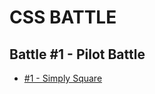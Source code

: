 # CSS BATTLE 

## Battle #1 - Pilot Battle

- [#1 - Simply Square](./1-pilot-battle/1-simply-square.md)


